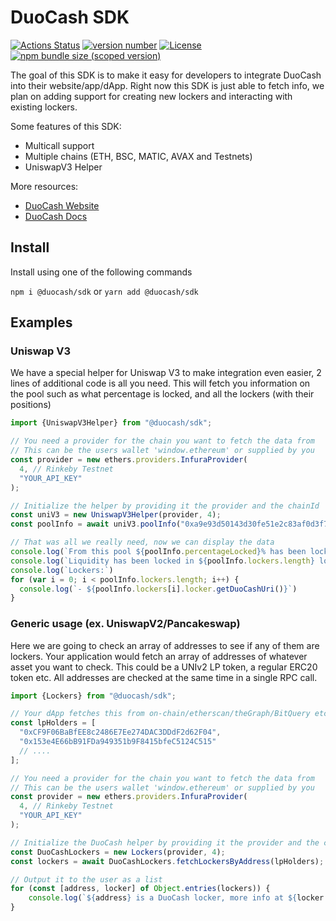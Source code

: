 # DuoCash SDK
[![Actions Status](https://github.com/duocash/sdk/workflows/Test/badge.svg)](https://github.com/duocash/sdk/actions)
[![version number](https://img.shields.io/npm/v/@duocash/sdk?color=success&label=version)](https://github.com/duocash/sdk/releases)
[![License](https://img.shields.io/github/license/duocash/sdk?color=success)](https://github.com/duocash/sdk/blob/main/LICENSE)
[![npm bundle size (scoped version)](https://img.shields.io/bundlephobia/minzip/@duocash/sdk/latest.svg)](https://bundlephobia.com/result?p=@uniswap/v2-sdk@latest)

The goal of this SDK is to make it easy for developers to integrate DuoCash into their website/app/dApp. 
Right now this SDK is just able to fetch info, we plan on adding support for creating new lockers and interacting with existing lockers.

Some features of this SDK:
- Multicall support
- Multiple chains (ETH, BSC, MATIC, AVAX and Testnets)
- UniswapV3 Helper

More resources: 
- [DuoCash Website](https://duo.cash/)
- [DuoCash Docs](https://docs.duo.cash/)

## Install
Install using one of the following commands

```npm i @duocash/sdk``` or ```yarn add @duocash/sdk```

## Examples
### Uniswap V3
We have a special helper for Uniswap V3 to make integration even easier, 2 lines of additional code is all you need. This will fetch you information on the pool such as what percentage is locked, and all the lockers (with their positions)
```typescript
import {UniswapV3Helper} from "@duocash/sdk";

// You need a provider for the chain you want to fetch the data from
// This can be the users wallet 'window.ethereum' or supplied by you
const provider = new ethers.providers.InfuraProvider(
  4, // Rinkeby Testnet
  "YOUR_API_KEY"
);

// Initialize the helper by providing it the provider and the chainId
const uniV3 = new UniswapV3Helper(provider, 4);
const poolInfo = await uniV3.poolInfo("0xa9e93d50143d30fe51e2c83af0d3f721c3051475")

// That was all we really need, now we can display the data
console.log(`From this pool ${poolInfo.percentageLocked}% has been locked`)
console.log(`Liquidity has been locked in ${poolInfo.lockers.length} lockers`)
console.log(`Lockers:`)
for (var i = 0; i < poolInfo.lockers.length; i++) {
  console.log(`- ${poolInfo.lockers[i].locker.getDuoCashUri()}`)
}
```


### Generic usage (ex. UniswapV2/Pancakeswap)
Here we are going to check an array of addresses to see if any of them are lockers. Your application would fetch an array of addresses of whatever asset you want to check. This could be a UNIv2 LP token, a regular ERC20 token etc. All addresses are checked at the same time in a single RPC call.

```typescript
import {Lockers} from "@duocash/sdk";

// Your dApp fetches this from on-chain/etherscan/theGraph/BitQuery etc.
const lpHolders = [
  "0xCF9F06BaBfEE8c2486E7Ee274DAC3DDdF2d62F04",
  "0x153e4E66bB91FDa949351b9F8415bfeC5124C515"
  // ....
];

// You need a provider for the chain you want to fetch the data from
// This can be the users wallet 'window.ethereum' or supplied by you
const provider = new ethers.providers.InfuraProvider(
  4, // Rinkeby Testnet
  "YOUR_API_KEY"
);

// Initialize the DuoCash helper by providing it the provider and the chainId
const DuoCashLockers = new Lockers(provider, 4);
const lockers = await DuoCashLockers.fetchLockersByAddress(lpHolders);

// Output it to the user as a list
for (const [address, locker] of Object.entries(lockers)) {
    console.log(`${address} is a DuoCash locker, more info at ${locker.getDuoCashUri()}`)
}
```
